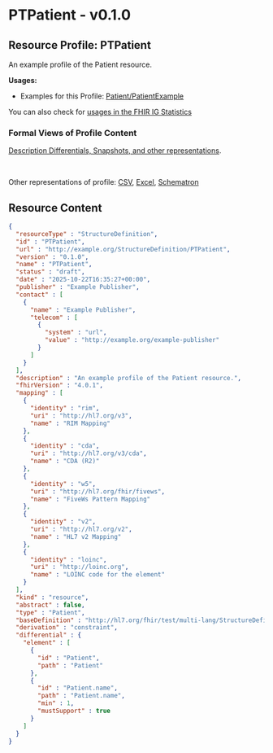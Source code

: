 # PTPatient - v0.1.0

## Resource Profile: PTPatient 

 
An example profile of the Patient resource. 

**Usages:**

* Examples for this Profile: [Patient/PatientExample](Patient-PatientExample.md)

You can also check for [usages in the FHIR IG Statistics](https://packages2.fhir.org/xig/lang.dependent|current/StructureDefinition/PTPatient)

### Formal Views of Profile Content

 [Description Differentials, Snapshots, and other representations](http://build.fhir.org/ig/FHIR/ig-guidance/readingIgs.html#structure-definitions). 

 

Other representations of profile: [CSV](../StructureDefinition-PTPatient.csv), [Excel](../StructureDefinition-PTPatient.xlsx), [Schematron](../StructureDefinition-PTPatient.sch) 



## Resource Content

```json
{
  "resourceType" : "StructureDefinition",
  "id" : "PTPatient",
  "url" : "http://example.org/StructureDefinition/PTPatient",
  "version" : "0.1.0",
  "name" : "PTPatient",
  "status" : "draft",
  "date" : "2025-10-22T16:35:27+00:00",
  "publisher" : "Example Publisher",
  "contact" : [
    {
      "name" : "Example Publisher",
      "telecom" : [
        {
          "system" : "url",
          "value" : "http://example.org/example-publisher"
        }
      ]
    }
  ],
  "description" : "An example profile of the Patient resource.",
  "fhirVersion" : "4.0.1",
  "mapping" : [
    {
      "identity" : "rim",
      "uri" : "http://hl7.org/v3",
      "name" : "RIM Mapping"
    },
    {
      "identity" : "cda",
      "uri" : "http://hl7.org/v3/cda",
      "name" : "CDA (R2)"
    },
    {
      "identity" : "w5",
      "uri" : "http://hl7.org/fhir/fivews",
      "name" : "FiveWs Pattern Mapping"
    },
    {
      "identity" : "v2",
      "uri" : "http://hl7.org/v2",
      "name" : "HL7 v2 Mapping"
    },
    {
      "identity" : "loinc",
      "uri" : "http://loinc.org",
      "name" : "LOINC code for the element"
    }
  ],
  "kind" : "resource",
  "abstract" : false,
  "type" : "Patient",
  "baseDefinition" : "http://hl7.org/fhir/test/multi-lang/StructureDefinition/example",
  "derivation" : "constraint",
  "differential" : {
    "element" : [
      {
        "id" : "Patient",
        "path" : "Patient"
      },
      {
        "id" : "Patient.name",
        "path" : "Patient.name",
        "min" : 1,
        "mustSupport" : true
      }
    ]
  }
}

```
